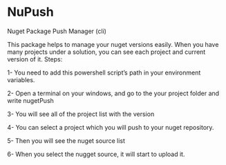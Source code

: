 # NuPush
Nuget Package Push Manager (cli)

This package helps to manage your nuget versions easily. When you have many projects under a solution, you can see each project and current version of it. 
Steps:

1- You need to add this powershell script’s path in your environment variables.

2- Open a terminal on your windows, and go to the your project folder and write nugetPush

3- You will see all of the project list with the version

4- You can select a project which you will push to your nuget repository.

5- Then you will see the nuget source list

6- When you select the nugget source, it will start to upload it.

